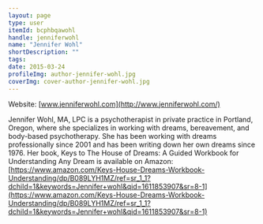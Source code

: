 ```yaml
---
layout: page
type: user
itemId: bcphbqawohl
handle: jenniferwohl
name: "Jennifer Wohl"
shortDescription: ""
tags:
date: 2015-03-24
profileImg: author-jennifer-wohl.jpg
coverImg: cover-author-jennifer-wohl.jpg
---
```


Website: [www.jenniferwohl.com](http://www.jenniferwohl.com/)

Jennifer Wohl, MA, LPC is a psychotherapist in private practice in Portland, Oregon, where she specializes in working with dreams, bereavement, and body-based psychotherapy. She has been working with dreams professionally since 2001 and has been writing down her own dreams since 1976. Her book, Keys to The House of Dreams: A Guided Workbook for Understanding Any Dream is available on Amazon: [https://www.amazon.com/Keys-House-Dreams-Workbook-Understanding/dp/B089LYH1MZ/ref=sr_1_1?dchild=1&keywords=Jennifer+wohl&qid=1611853907&sr=8-1](https://www.amazon.com/Keys-House-Dreams-Workbook-Understanding/dp/B089LYH1MZ/ref=sr_1_1?dchild=1&keywords=Jennifer+wohl&qid=1611853907&sr=8-1)